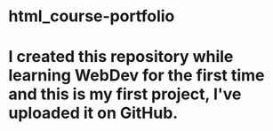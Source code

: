 # html_course-portfolio
# I created this repository while learning WebDev for the first time and this is my first project, I've uploaded it on GitHub.
